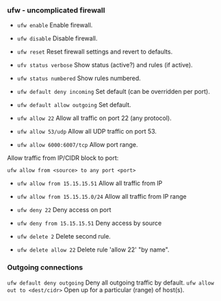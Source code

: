 ### ufw - uncomplicated firewall

- `ufw enable`                    Enable firewall.
- `ufw disable`                   Disable firewall.
- `ufw reset`                     Reset firewall settings and revert to defaults.
- `ufv status verbose`            Show status (active?) and rules (if active).
- `ufw status numbered`           Show rules numbered.

- `ufw default deny incoming`     Set default (can be overridden per port).
- `ufw default allow outgoing`    Set default.

- `ufw allow 22`                  Allow all traffic on port 22 (any protocol).
- `ufw allow 53/udp`              Allow all UDP traffic on port 53.
- `ufw allow 6000:6007/tcp`       Allow port range.


Allow traffic from IP/CIDR block to port:

    ufw allow from <source> to any port <port>


- `ufw allow from 15.15.15.51`    Allow all traffic from IP
- `ufw allow from 15.15.15.0/24`  Allow all traffic from IP range


- `ufw deny 22`                   Deny access on port
- `ufw deny from 15.15.15.51`     Deny access by source

- `ufw delete 2`                  Delete second rule.
- `ufw delete allow 22`           Delete rule 'allow 22' "by name".

### Outgoing connections
`ufw default deny outgoing`     Deny all outgoing traffic by default.
`ufw allow out to <dest/cidr>`  Open up for a particular (range) of host(s).
